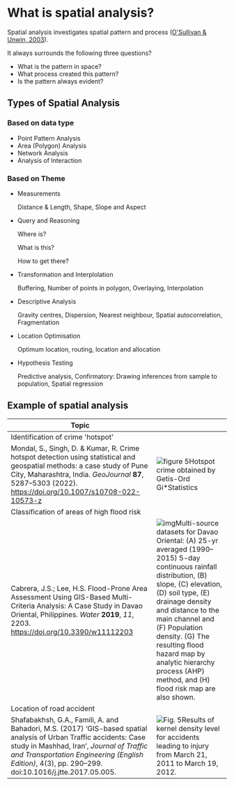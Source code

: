 # What is spatial analysis?

Spatial analysis investigates spatial pattern and process ([O'Sullivan & Unwin, 2003](https://www.wiley.com/en-us/Geographic+Information+Analysis%2C+2nd+Edition-p-9780470288573)).

It always surrounds the following three questions?

- What is the pattern in space?
- What process created this pattern?
- Is the pattern always evident?

## Types of Spatial Analysis

### Based on data type

- Point Pattern Analysis
- Area (Polygon) Analysis
- Network Analysis
- Analysis of Interaction

### Based on Theme

- Measurements

  Distance & Length, Shape, Slope and Aspect

- Query and Reasoning

  Where is?

  What is this?

  How to get there?

- Transformation and Interplolation

  Buffering, Number of points in polygon, Overlaying, Interpolation

- Descriptive Analysis

  Gravity centres, Dispersion, Nearest neighbour, Spatial autocorrelation, Fragmentation

- Location Optimisation

  Optimum location, routing, location and allocation

- Hypothesis Testing

  Predictive analysis, Confirmatory: Drawing inferences from sample to population, Spatial regression

## Example of spatial analysis

| Topic                                                        |                                                              |
| ------------------------------------------------------------ | ------------------------------------------------------------ |
| Identification of crime 'hotspot'                            |                                                              |
| Mondal, S., Singh, D. & Kumar, R. Crime hotspot detection using statistical and geospatial methods: a case study of Pune City, Maharashtra, India. *GeoJournal* **87**, 5287–5303 (2022). https://doi.org/10.1007/s10708-022-10573-z | ![figure 5](https://media.springernature.com/lw685/springer-static/image/art%3A10.1007%2Fs10708-022-10573-z/MediaObjects/10708_2022_10573_Fig5_HTML.png)Hotspot crime obtained by Getis-Ord Gi*Statistics |
| Classification of areas of high flood risk                   |                                                              |
| Cabrera, J.S.; Lee, H.S. Flood-Prone Area Assessment Using GIS-Based Multi-Criteria Analysis: A Case Study in Davao Oriental, Philippines. *Water* **2019**, *11*, 2203. https://doi.org/10.3390/w11112203 | ![img](https://pub.mdpi-res.com/water/water-11-02203/article_deploy/html/images/water-11-02203-g004.png?1574941662)Multi-source datasets for Davao Oriental: (A) 25-yr averaged (1990–2015) 5-day continuous rainfall distribution, (B) slope, (C) elevation, (D) soil type, (E) drainage density and distance to the main channel and (F) Population density. (G) The resulting flood hazard map by analytic hierarchy process (AHP) method, and (H) flood risk map are also shown. |
| Location of road accident                                    |                                                              |
| Shafabakhsh, G.A., Famili, A. and Bahadori, M.S. (2017) ‘GIS-based spatial analysis of Urban Traffic accidents: Case study in Mashhad, Iran’, *Journal of Traffic and Transportation Engineering (English Edition)*, 4(3), pp. 290–299. doi:10.1016/j.jtte.2017.05.005. | ![Fig. 5](https://ars.els-cdn.com/content/image/1-s2.0-S2095756417301988-gr5.jpg)Results of kernel density level for accidents leading to injury from March 21, 2011 to March 19, 2012. |

